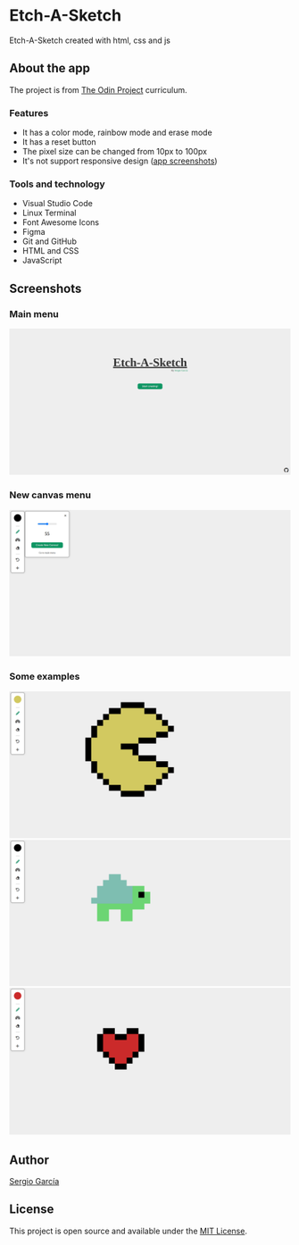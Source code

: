 # Etch-A-Sketch

Etch-A-Sketch created with html, css and js

## About the app

The project is from [The Odin Project](https://www.theodinproject.com/lessons/foundations-etch-a-sketch) curriculum.

### Features

- It has a color mode, rainbow mode and erase mode
- It has a reset button
- The pixel size can be changed from 10px to 100px
- It's not support responsive design ([app screenshots](#screenshots))

### Tools and technology

- Visual Studio Code
- Linux Terminal
- Font Awesome Icons
- Figma
- Git and GitHub
- HTML and CSS
- JavaScript

## Screenshots

### Main menu

![main menu](./images/mainMenu.png)

### New canvas menu

![new canvas menu](./images/newCanvas.png)

### Some examples

![pacman example](./images/pacmanExample.png)
![turtle example](./images/turtleExample.png)
![heart example](./images/heartExample.png)

## Author

[Sergio García](https://github.com/sergiogarciiam)

## License

This project is open source and available under the [MIT License](./LICENSE).
